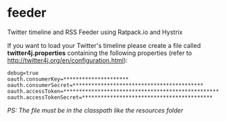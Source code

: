 # feeder
Twitter timeline and RSS Feeder using Ratpack.io and Hystrix

If you want to load your Twitter's timeline please create a file called **twitter4j.properties** containing the following properties (refer to http://twitter4j.org/en/configuration.html):

    debug=true
    oauth.consumerKey=*********************
    oauth.consumerSecret=******************************************
    oauth.accessToken=**************************************************
    oauth.accessTokenSecret=******************************************

*PS: The file must be in the classpath like the resources folder*


